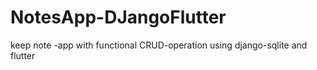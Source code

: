 # NotesApp-DJangoFlutter
keep note -app with functional CRUD-operation  using django-sqlite and flutter
